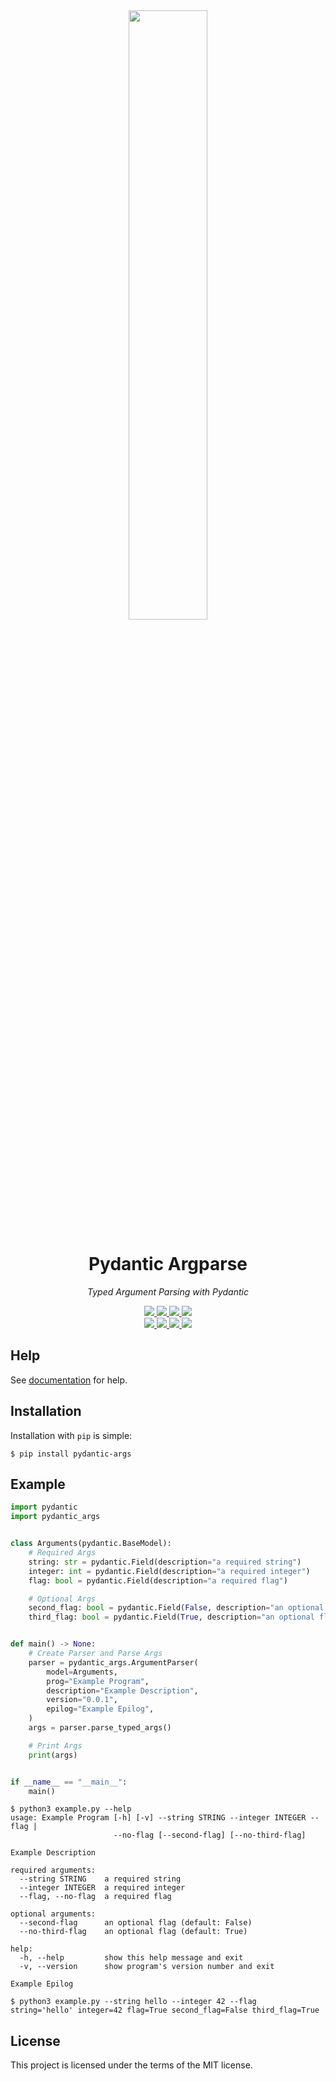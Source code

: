 <div align="center">
    <a href="https://github.com/anastasds/pydantic-args">
        <img src="https://raw.githubusercontent.com/anastasds/pydantic-args/master/docs/assets/images/logo.svg" width="50%">
    </a>
    <h1>
        Pydantic Argparse
    </h1>
    <p>
        <em>Typed Argument Parsing with Pydantic</em>
    </p>
    <a href="https://pypi.python.org/pypi/pydantic-args">
        <img src="https://img.shields.io/pypi/v/pydantic-args.svg">
    </a>
    <a href="https://pepy.tech/project/pydantic-args">
        <img src="https://pepy.tech/badge/pydantic-args">
    </a>
    <a href="https://github.com/anastasds/pydantic-args">
        <img src="https://img.shields.io/pypi/pyversions/pydantic-args.svg">
    </a>
    <a href="https://github.com/anastasds/pydantic-args/blob/master/LICENSE.md">
        <img src="https://img.shields.io/github/license/anastasds/pydantic-args.svg">
    </a>
    <br>
    <a href="https://github.com/anastasds/pydantic-args/actions/workflows/tests.yml">
        <img src="https://img.shields.io/github/actions/workflow/status/anastasds/pydantic-args/tests.yml?label=tests">
    </a>
    <a href="https://github.com/anastsds/pydantic-args/actions/workflows/tests.yml">
        <img src="https://img.shields.io/coveralls/github/anastasds/pydantic-args">
    </a>
    <a href="https://github.com/anastasds/pydantic-args/actions/workflows/linting.yml">
        <img src="https://img.shields.io/github/actions/workflow/status/anastasds/pydantic-args/linting.yml?label=linting">
    </a>
    <a href="https://github.com/anastasds/pydantic-args/actions/workflows/typing.yml">
        <img src="https://img.shields.io/github/actions/workflow/status/anastasds/pydantic-args/typing.yml?label=typing">
    </a>
</div>

## Help
See [documentation](https://github.com/anastasds/pydantic-args) for help.

## Installation
Installation with `pip` is simple:
```console
$ pip install pydantic-args
```

## Example
```py
import pydantic
import pydantic_args


class Arguments(pydantic.BaseModel):
    # Required Args
    string: str = pydantic.Field(description="a required string")
    integer: int = pydantic.Field(description="a required integer")
    flag: bool = pydantic.Field(description="a required flag")

    # Optional Args
    second_flag: bool = pydantic.Field(False, description="an optional flag")
    third_flag: bool = pydantic.Field(True, description="an optional flag")


def main() -> None:
    # Create Parser and Parse Args
    parser = pydantic_args.ArgumentParser(
        model=Arguments,
        prog="Example Program",
        description="Example Description",
        version="0.0.1",
        epilog="Example Epilog",
    )
    args = parser.parse_typed_args()

    # Print Args
    print(args)


if __name__ == "__main__":
    main()
```

```console
$ python3 example.py --help
usage: Example Program [-h] [-v] --string STRING --integer INTEGER --flag |
                       --no-flag [--second-flag] [--no-third-flag]

Example Description

required arguments:
  --string STRING    a required string
  --integer INTEGER  a required integer
  --flag, --no-flag  a required flag

optional arguments:
  --second-flag      an optional flag (default: False)
  --no-third-flag    an optional flag (default: True)

help:
  -h, --help         show this help message and exit
  -v, --version      show program's version number and exit

Example Epilog
```

```console
$ python3 example.py --string hello --integer 42 --flag
string='hello' integer=42 flag=True second_flag=False third_flag=True
```

## License
This project is licensed under the terms of the MIT license.
